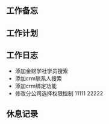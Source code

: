 ## 工作备忘

## 工作计划


## 工作日志
- 添加金财学社学员搜索
- 添加crm联系人搜索
- 添加crm绑定功能
- 修改分公司选择权限控制
11111
22222

## 休息记录




